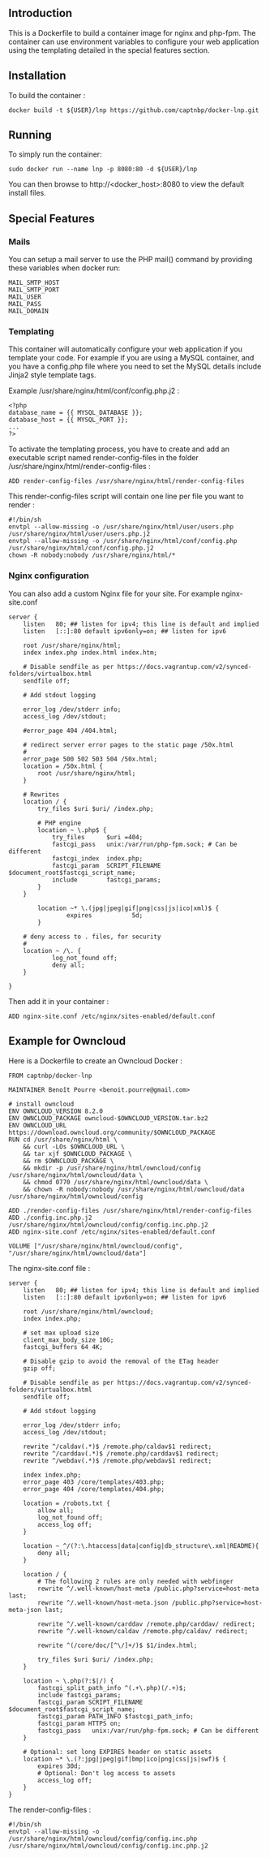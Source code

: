 ## Introduction
This is a Dockerfile to build a container image for nginx and php-fpm. The container can use environment variables to configure your web application using the templating detailed in the special features section.

## Installation
To build the container : 
```
docker build -t ${USER}/lnp https://github.com/captnbp/docker-lnp.git
```

## Running
To simply run the container:

```
sudo docker run --name lnp -p 8080:80 -d ${USER}/lnp
```
You can then browse to http://\<docker_host\>:8080 to view the default install files.

## Special Features

### Mails
You can setup a mail server to use the PHP mail() command by providing these variables when docker run:
```
MAIL_SMTP_HOST
MAIL_SMTP_PORT
MAIL_USER
MAIL_PASS
MAIL_DOMAIN
```
### Templating
This container will automatically configure your web application if you template your code. For example if you are using a MySQL container, and you have a config.php file where you need to set the MySQL details include Jinja2 style template tags.

Example /usr/share/nginx/html/conf/config.php.j2 :

```
<?php
database_name = {{ MYSQL_DATABASE }};
database_host = {{ MYSQL_PORT }};
...
?>
```

To activate the templating process, you have to create and add an executable script named render-config-files in the folder /usr/share/nginx/html/render-config-files :
```
ADD render-config-files /usr/share/nginx/html/render-config-files
```
This render-config-files script will contain one line per file you want to render :
```
#!/bin/sh
envtpl --allow-missing -o /usr/share/nginx/html/user/users.php /usr/share/nginx/html/user/users.php.j2
envtpl --allow-missing -o /usr/share/nginx/html/conf/config.php /usr/share/nginx/html/conf/config.php.j2
chown -R nobody:nobody /usr/share/nginx/html/*
```

### Nginx configuration
You can also add a custom Nginx file for your site. For example nginx-site.conf
```
server {
	listen   80; ## listen for ipv4; this line is default and implied
	listen   [::]:80 default ipv6only=on; ## listen for ipv6

	root /usr/share/nginx/html;
	index index.php index.html index.htm;

	# Disable sendfile as per https://docs.vagrantup.com/v2/synced-folders/virtualbox.html
	sendfile off;

	# Add stdout logging

	error_log /dev/stderr info;
	access_log /dev/stdout;

	#error_page 404 /404.html;

	# redirect server error pages to the static page /50x.html
	#
	error_page 500 502 503 504 /50x.html;
	location = /50x.html {
		root /usr/share/nginx/html;
	}

	# Rewrites
	location / {
		try_files $uri $uri/ /index.php;

		# PHP engine
		location ~ \.php$ {
			try_files      $uri =404;
			fastcgi_pass   unix:/var/run/php-fpm.sock; # Can be different
			fastcgi_index  index.php;
			fastcgi_param  SCRIPT_FILENAME  $document_root$fastcgi_script_name;
			include        fastcgi_params;
		}
	}

        location ~* \.(jpg|jpeg|gif|png|css|js|ico|xml)$ {
                expires           5d;
        }

	# deny access to . files, for security
	#
	location ~ /\. {
    		log_not_found off; 
    		deny all;
	}

}
```

Then add it in your container :
```
ADD nginx-site.conf /etc/nginx/sites-enabled/default.conf
```

## Example for Owncloud
Here is a Dockerfile to create an Owncloud Docker :
```
FROM captnbp/docker-lnp

MAINTAINER Benoît Pourre <benoit.pourre@gmail.com>

# install owncloud
ENV OWNCLOUD_VERSION 8.2.0
ENV OWNCLOUD_PACKAGE owncloud-$OWNCLOUD_VERSION.tar.bz2
ENV OWNCLOUD_URL https://download.owncloud.org/community/$OWNCLOUD_PACKAGE
RUN cd /usr/share/nginx/html \
    && curl -LOs $OWNCLOUD_URL \
    && tar xjf $OWNCLOUD_PACKAGE \
    && rm $OWNCLOUD_PACKAGE \
    && mkdir -p /usr/share/nginx/html/owncloud/config /usr/share/nginx/html/owncloud/data \
    && chmod 0770 /usr/share/nginx/html/owncloud/data \
    && chown -R nobody:nobody /usr/share/nginx/html/owncloud/data /usr/share/nginx/html/owncloud/config

ADD ./render-config-files /usr/share/nginx/html/render-config-files
ADD ./config.inc.php.j2 /usr/share/nginx/html/owncloud/config/config.inc.php.j2
ADD nginx-site.conf /etc/nginx/sites-enabled/default.conf

VOLUME ["/usr/share/nginx/html/owncloud/config", "/usr/share/nginx/html/owncloud/data"]
```

The nginx-site.conf file :
```
server {
	listen   80; ## listen for ipv4; this line is default and implied
	listen   [::]:80 default ipv6only=on; ## listen for ipv6

	root /usr/share/nginx/html/owncloud;
	index index.php;

	# set max upload size
	client_max_body_size 10G;
	fastcgi_buffers 64 4K;

	# Disable gzip to avoid the removal of the ETag header
	gzip off;

	# Disable sendfile as per https://docs.vagrantup.com/v2/synced-folders/virtualbox.html
	sendfile off;

	# Add stdout logging

	error_log /dev/stderr info;
	access_log /dev/stdout;

	rewrite ^/caldav(.*)$ /remote.php/caldav$1 redirect;
	rewrite ^/carddav(.*)$ /remote.php/carddav$1 redirect;
	rewrite ^/webdav(.*)$ /remote.php/webdav$1 redirect;

	index index.php;
	error_page 403 /core/templates/403.php;
	error_page 404 /core/templates/404.php;

	location = /robots.txt {
		allow all;
		log_not_found off;
		access_log off;
	}

	location ~ ^/(?:\.htaccess|data|config|db_structure\.xml|README){
		deny all;
	}

	location / {
		# The following 2 rules are only needed with webfinger
		rewrite ^/.well-known/host-meta /public.php?service=host-meta last;
		rewrite ^/.well-known/host-meta.json /public.php?service=host-meta-json last;

		rewrite ^/.well-known/carddav /remote.php/carddav/ redirect;
		rewrite ^/.well-known/caldav /remote.php/caldav/ redirect;

		rewrite ^(/core/doc/[^\/]+/)$ $1/index.html;

		try_files $uri $uri/ /index.php;
	}

	location ~ \.php(?:$|/) {
		fastcgi_split_path_info ^(.+\.php)(/.+)$;
		include fastcgi_params;
		fastcgi_param SCRIPT_FILENAME $document_root$fastcgi_script_name;
		fastcgi_param PATH_INFO $fastcgi_path_info;
		fastcgi_param HTTPS on;
		fastcgi_pass   unix:/var/run/php-fpm.sock; # Can be different
	}

	# Optional: set long EXPIRES header on static assets
	location ~* \.(?:jpg|jpeg|gif|bmp|ico|png|css|js|swf)$ {
		expires 30d;
		# Optional: Don't log access to assets
		access_log off;
	}
}
```
The render-config-files :
```
#!/bin/sh
envtpl --allow-missing -o /usr/share/nginx/html/owncloud/config/config.inc.php /usr/share/nginx/html/owncloud/config/config.inc.php.j2
```
